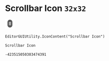 # Scrollbar Icon `32x32`
<img src="/img/Scrollbar%20Icon.png" width=32 height=32>

``` CSharp
EditorGUIUtility.IconContent("Scrollbar Icon")
```
```
Scrollbar Icon
```
```
-423515050303474391
```
